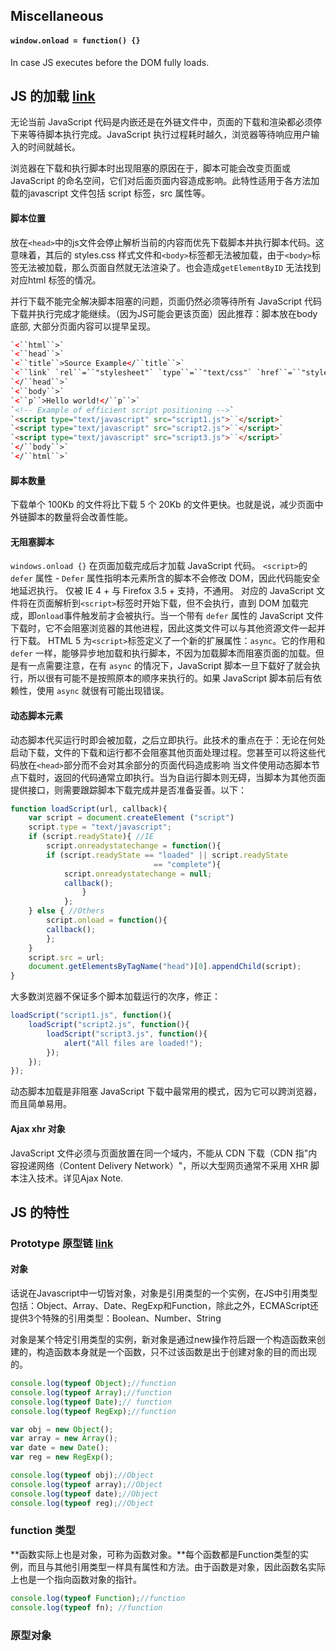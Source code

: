 ## Miscellaneous
#### `window.onload = function() {}` 
In case JS executes before the DOM fully loads. 

## JS 的加载 [link]([https://www.ibm.com/developerworks/cn/web/1308_caiys_jsload/index.html](https://www.ibm.com/developerworks/cn/web/1308_caiys_jsload/index.html))
无论当前 JavaScript 代码是内嵌还是在外链文件中，页面的下载和渲染都必须停下来等待脚本执行完成。JavaScript 执行过程耗时越久，浏览器等待响应用户输入的时间就越长。

浏览器在下载和执行脚本时出现阻塞的原因在于，脚本可能会改变页面或 JavaScript 的命名空间，它们对后面页面内容造成影响。此特性适用于各方法加载的javascript 文件包括 script 标签，src 属性等。

#### 脚本位置
放在`<head>`中的js文件会停止解析当前的内容而优先下载脚本并执行脚本代码。这意味着，其后的 styles.css 样式文件和`<body>`标签都无法被加载，由于`<body>`标签无法被加载，那么页面自然就无法渲染了。也会造成`getElementByID` 无法找到对应html 标签的情况。

并行下载不能完全解决脚本阻塞的问题，页面仍然必须等待所有 JavaScript 代码下载并执行完成才能继续。（因为JS可能会更该页面）因此推荐：脚本放在body底部, 大部分页面内容可以提早呈现。
~~~html
`<``html``>`
`<``head``>`
`<``title``>Source Example</``title``>`
`<``link` `rel``=``"stylesheet"` `type``=``"text/css"` `href``=``"styles.css"``>`
`</``head``>`
`<``body``>`
`<``p``>Hello world!</``p``>`
`<!-- Example of efficient script positioning -->`
`<script type="text/javascript" src="script1.js">``</script>`
`<script type="text/javascript" src="script2.js">``</script>`
`<script type="text/javascript" src="script3.js">``</script>`
`</``body``>`
`</``html``>`
~~~

#### 脚本数量
下载单个 100Kb 的文件将比下载 5 个 20Kb 的文件更快。也就是说，减少页面中外链脚本的数量将会改善性能。

#### 无阻塞脚本
`windows.onload {}` 在页面加载完成后才加载 JavaScript 代码。
`<script>`的`defer` 属性 - `Defer` 属性指明本元素所含的脚本不会修改 DOM，因此代码能安全地延迟执行。 仅被 IE 4 + 与 Firefox 3.5 + 支持，不通用。 对应的 JavaScript 文件将在页面解析到`<script>`标签时开始下载，但不会执行，直到 DOM 加载完成，即`onload`事件触发前才会被执行。当一个带有 `defer` 属性的 JavaScript 文件下载时，它不会阻塞浏览器的其他进程，因此这类文件可以与其他资源文件一起并行下载。
HTML 5 为`<script>`标签定义了一个新的扩展属性：`async`。它的作用和 `defer` 一样，能够异步地加载和执行脚本，不因为加载脚本而阻塞页面的加载。但是有一点需要注意，在有 `async` 的情况下，JavaScript 脚本一旦下载好了就会执行，所以很有可能不是按照原本的顺序来执行的。如果 JavaScript 脚本前后有依赖性，使用 `async` 就很有可能出现错误。

#### 动态脚本元素
 动态脚本代买运行时即会被加载，之后立即执行。此技术的重点在于：无论在何处启动下载，文件的下载和运行都不会阻塞其他页面处理过程。您甚至可以将这些代码放在`<head>`部分而不会对其余部分的页面代码造成影响
当文件使用动态脚本节点下载时，返回的代码通常立即执行。当为自运行脚本则无碍，当脚本为其他页面提供接口，则需要跟踪脚本下载完成并是否准备妥善。以下：
~~~javascript
function loadScript(url, callback){
	var script = document.createElement ("script")
	script.type = "text/javascript";
	if (script.readyState){ //IE
		script.onreadystatechange = function(){
		if (script.readyState == "loaded" || script.readyState
		  						== "complete"){
			script.onreadystatechange = null;
			callback();
				}
			};
	} else { //Others
		script.onload = function(){
		callback();
		};
	}
	script.src = url;
	document.getElementsByTagName("head")[0].appendChild(script);
}
~~~

大多数浏览器不保证多个脚本加载运行的次序，修正：
~~~javascript
loadScript("script1.js", function(){
	loadScript("script2.js", function(){
		loadScript("script3.js", function(){
			alert("All files are loaded!");
		});
	});
});
~~~
动态脚本加载是非阻塞 JavaScript 下载中最常用的模式，因为它可以跨浏览器，而且简单易用。

#### Ajax xhr 对象
JavaScript 文件必须与页面放置在同一个域内，不能从 CDN 下载（CDN 指"内容投递网络（Content Delivery Network）"，所以大型网页通常不采用 XHR 脚本注入技术。详见Ajax Note. 

## JS 的特性

### Prototype 原型链 [link]([https://zhuanlan.zhihu.com/p/40797690](https://zhuanlan.zhihu.com/p/40797690))
#### 对象
话说在Javascript中一切皆对象，对象是引用类型的一个实例，在JS中引用类型包括：Object、Array、Date、RegExp和Function，除此之外，ECMAScript还提供3个特殊的引用类型：Boolean、Number、String

对象是某个特定引用类型的实例，新对象是通过new操作符后跟一个构造函数来创建的，构造函数本身就是一个函数，只不过该函数是出于创建对象的目的而出现的。

~~~javascript
console.log(typeof Object);//function
console.log(typeof Array);//function
console.log(typeof Date);// function
console.log(typeof RegExp);//function

var obj = new Object();
var array = new Array();
var date = new Date();
var reg = new RegExp();

console.log(typeof obj);//Object
console.log(typeof array);//Object
console.log(typeof date);//Object
console.log(typeof reg);//Object
~~~
### function 类型
**函数实际上也是对象，可称为函数对象。**每个函数都是Function类型的实例，而且与其他引用类型一样具有属性和方法。由于函数是对象，因此函数名实际上也是一个指向函数对象的指针。
```js
console.log(typeof Function);//function
console.log(typeof fn); //function
```

### 原型对象




<!--stackedit_data:
eyJoaXN0b3J5IjpbLTE1Mjg0MjY0NDMsLTQ4NTk1NDczMCw3MT
E5NDc3MjgsLTE2MDI5NzI5NjMsMTY3OTA2NDA4LDE4NDc0MTA3
OTEsLTIzNzIzMDc5NywtMTg4MDU0NjU3NSwxODE4MDc4NDMzLC
01MzM2NDc3MzksOTQ3NTg1NDM2LDg0Mjg0ODUyLDE1MDgyOTc0
MDgsLTc0ODU4NTI5OSwyNTA2MTYwMTQsLTIwODg3NDY2MTJdfQ
==
-->